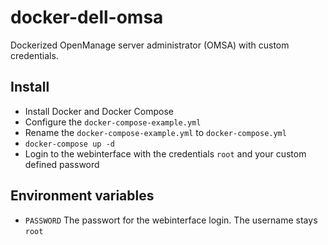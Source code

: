 # docker-dell-omsa
Dockerized OpenManage server administrator (OMSA) with custom credentials.

## Install

* Install Docker and Docker Compose
* Configure the `docker-compose-example.yml`
* Rename the `docker-compose-example.yml` to `docker-compose.yml`
* `docker-compose up -d`
* Login to the webinterface with the credentials `root` and your custom defined password

## Environment variables

* `PASSWORD` The passwort for the webinterface login. The username stays `root`
